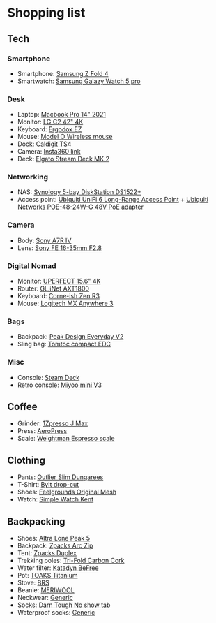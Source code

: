 # Shopping list

## Tech

### Smartphone

* Smartphone: [Samsung Z Fold 4](https://amzn.to/3X9G9QD)
* Smartwatch: [Samsung Galazy Watch 5 pro](https://amzn.to/3g4k85j)

### Desk

* Laptop: [Macbook Pro 14" 2021](https://amzn.to/3g9KrHa)
* Monitor: [LG C2 42" 4K](https://amzn.to/3AkGaaR)
* Keyboard: [Ergodox EZ](https://ergodox-ez.com/)
* Mouse: [Model O Wireless mouse](https://amzn.to/3UBUfZs)
* Dock: [Caldigit TS4](https://amzn.to/3Ocmnjr)
* Camera: [Insta360 link](https://amzn.to/3hKi0js)
* Deck: [Elgato Stream Deck MK.2](https://amzn.to/3hKi0js)

### Networking

* NAS: [Synology 5-bay DiskStation DS1522+](https://amzn.to/3g9huuV)
* Access point: [Ubiquiti UniFi 6 Long-Range Access Point](https://amzn.to/3twNlsz) + [Ubiquiti Networks POE-48-24W-G 48V PoE adapter](https://amzn.to/3EK5Tw5)

### Camera

* Body: [Sony A7R IV](https://amzn.to/3TFTRYw)
* Lens: [Sony FE 16-35mm F2.8](https://amzn.to/3TFTRYw)

### Digital Nomad

* Monitor: [UPERFECT 15.6" 4K](https://amzn.to/3GkgIWw)
* Router: [GL.iNet AXT1800](https://amzn.to/3TEwBdu)
* Keyboard: [Corne-ish Zen R3](https://lowprokb.ca/products/corne-ish-zen)
* Mouse: [Logitech MX Anywhere 3](https://amzn.to/3UFocrF)

### Bags

* Backpack: [Peak Design Everyday V2](https://amzn.to/3O9UKaI)
* Sling bag: [Tomtoc compact EDC](https://amzn.to/3AeO2KH)

### Misc

* Console: [Steam Deck](https://store.steampowered.com/steamdeck)
* Retro console: [Miyoo mini V3](https://miyoo.aliexpress.com/store/1101949807)

## Coffee

* Grinder: [1Zpresso J Max](https://amzn.to/3VhBsCT)
* Press: [AeroPress](https://amzn.to/3VhBsCT)
* Scale: [Weightman Espresso scale](https://amzn.to/3VhBsCT)

## Clothing

* Pants: [Outlier Slim Dungarees](https://outlier.nyc/collections/pants/products/slim-dungarees)
* T-Shirt: [Bylt drop-cut](https://byltbasics.com/products/drop-cut-shirt)
* Shoes: [Feelgrounds Original Mesh](https://www.feelgrounds.com/products/original-mesh-all-black)
* Watch: [Simple Watch Kent](https://simplewatch.co/collections/mens-collection/products/tan-silver-kent-38)

## Backpacking

* Shoes: [Altra Lone Peak 5](https://amzn.to/3UHkHAO)
* Backpack: [Zpacks Arc Zip](https://zpacks.com/products/arc-zip-backpack)
* Tent: [Zpacks Duplex](https://zpacks.com/products/duplex-tent)
* Trekking poles: [Tri-Fold Carbon Cork](https://amzn.to/3GkUQuu)
* Water filter: [Katadyn BeFree](https://amzn.to/3UJwoXS)
* Pot: [TOAKS Titanium](https://amzn.to/3Ai9nmJ)
* Stove: [BRS](https://amzn.to/3g3qthq)
* Beanie: [MERIWOOL](https://amzn.to/3EC8NTx)
* Neckwear: [Generic](https://amzn.to/3ULqOUT)
* Socks: [Darn Tough No show tab](https://amzn.to/3O6ZRbT)
* Waterproof socks: [Generic](https://amzn.to/3EeFKnx)
